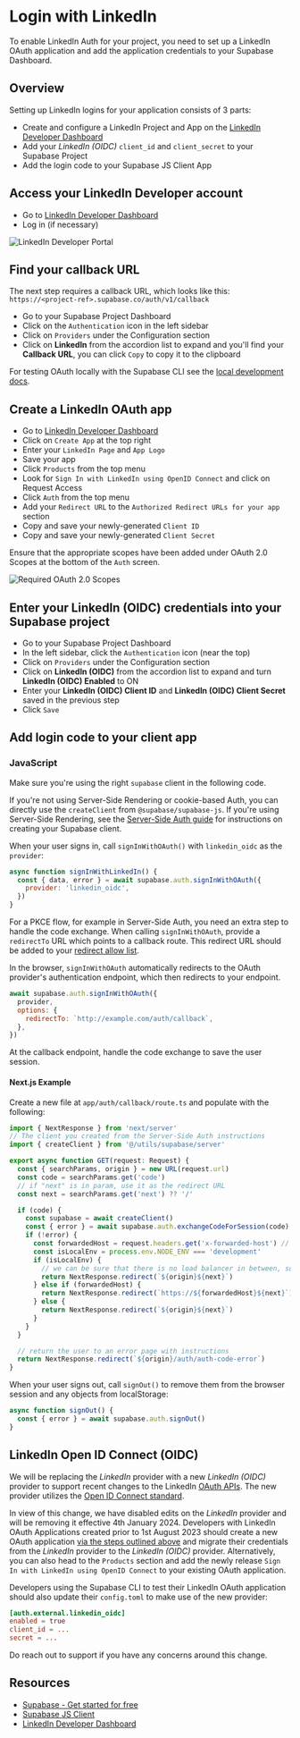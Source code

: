 # Login with LinkedIn

To enable LinkedIn Auth for your project, you need to set up a LinkedIn OAuth application and add the application credentials to your Supabase Dashboard.

## Overview

Setting up LinkedIn logins for your application consists of 3 parts:

- Create and configure a LinkedIn Project and App on the [LinkedIn Developer Dashboard](https://www.linkedin.com/developers/apps)
- Add your _LinkedIn (OIDC)_ `client_id` and `client_secret` to your Supabase Project
- Add the login code to your Supabase JS Client App

## Access your LinkedIn Developer account

- Go to [LinkedIn Developer Dashboard](https://www.linkedin.com/developers/apps)
- Log in (if necessary)

![LinkedIn Developer Portal](https://supabase.com/docs/img/guides/auth-linkedin/linkedin_developers_page.png)

## Find your callback URL

The next step requires a callback URL, which looks like this: `https://<project-ref>.supabase.co/auth/v1/callback`

- Go to your Supabase Project Dashboard
- Click on the `Authentication` icon in the left sidebar
- Click on `Providers` under the Configuration section
- Click on **LinkedIn** from the accordion list to expand and you'll find your **Callback URL**, you can click `Copy` to copy it to the clipboard

For testing OAuth locally with the Supabase CLI see the [local development docs](https://supabase.com/docs/guides/cli/local-development#use-auth-locally).

## Create a LinkedIn OAuth app

- Go to [LinkedIn Developer Dashboard](https://www.linkedin.com/developers/apps)
- Click on `Create App` at the top right
- Enter your `LinkedIn Page` and `App Logo`
- Save your app
- Click `Products` from the top menu
- Look for `Sign In with LinkedIn using OpenID Connect` and click on Request Access
- Click `Auth` from the top menu
- Add your `Redirect URL` to the `Authorized Redirect URLs for your app` section
- Copy and save your newly-generated `Client ID`
- Copy and save your newly-generated `Client Secret`

Ensure that the appropriate scopes have been added under OAuth 2.0 Scopes at the bottom of the `Auth` screen.

![Required OAuth 2.0 Scopes](https://supabase.com/docs/img/guides/auth-linkedin/oauth-scopes.png)

## Enter your LinkedIn (OIDC) credentials into your Supabase project

- Go to your Supabase Project Dashboard
- In the left sidebar, click the `Authentication` icon (near the top)
- Click on `Providers` under the Configuration section
- Click on **LinkedIn (OIDC)** from the accordion list to expand and turn **LinkedIn (OIDC) Enabled** to ON
- Enter your **LinkedIn (OIDC) Client ID** and **LinkedIn (OIDC) Client Secret** saved in the previous step
- Click `Save`

## Add login code to your client app

### JavaScript

Make sure you're using the right `supabase` client in the following code.

If you're not using Server-Side Rendering or cookie-based Auth, you can directly use the `createClient` from `@supabase/supabase-js`. If you're using Server-Side Rendering, see the [Server-Side Auth guide](https://supabase.com/docs/guides/auth/server-side/creating-a-client) for instructions on creating your Supabase client.

When your user signs in, call `signInWithOAuth()` with `linkedin_oidc` as the `provider`:

```javascript
async function signInWithLinkedIn() {
  const { data, error } = await supabase.auth.signInWithOAuth({
    provider: 'linkedin_oidc',
  })
}
```

For a PKCE flow, for example in Server-Side Auth, you need an extra step to handle the code exchange. When calling `signInWithOAuth`, provide a `redirectTo` URL which points to a callback route. This redirect URL should be added to your [redirect allow list](https://supabase.com/docs/guides/auth/redirect-urls).

In the browser, `signInWithOAuth` automatically redirects to the OAuth provider's authentication endpoint, which then redirects to your endpoint.

```javascript
await supabase.auth.signInWithOAuth({
  provider,
  options: {
    redirectTo: `http://example.com/auth/callback`,
  },
})
```

At the callback endpoint, handle the code exchange to save the user session.

#### Next.js Example

Create a new file at `app/auth/callback/route.ts` and populate with the following:

```javascript
import { NextResponse } from 'next/server'
// The client you created from the Server-Side Auth instructions
import { createClient } from '@/utils/supabase/server'

export async function GET(request: Request) {
  const { searchParams, origin } = new URL(request.url)
  const code = searchParams.get('code')
  // if "next" is in param, use it as the redirect URL
  const next = searchParams.get('next') ?? '/'

  if (code) {
    const supabase = await createClient()
    const { error } = await supabase.auth.exchangeCodeForSession(code)
    if (!error) {
      const forwardedHost = request.headers.get('x-forwarded-host') // original origin before load balancer
      const isLocalEnv = process.env.NODE_ENV === 'development'
      if (isLocalEnv) {
        // we can be sure that there is no load balancer in between, so no need to watch for X-Forwarded-Host
        return NextResponse.redirect(`${origin}${next}`)
      } else if (forwardedHost) {
        return NextResponse.redirect(`https://${forwardedHost}${next}`)
      } else {
        return NextResponse.redirect(`${origin}${next}`)
      }
    }
  }

  // return the user to an error page with instructions
  return NextResponse.redirect(`${origin}/auth/auth-code-error`)
}
```

When your user signs out, call `signOut()` to remove them from the browser session and any objects from localStorage:

```javascript
async function signOut() {
  const { error } = await supabase.auth.signOut()
}
```

## LinkedIn Open ID Connect (OIDC)

We will be replacing the _LinkedIn_ provider with a new _LinkedIn (OIDC)_ provider to support recent changes to the LinkedIn [OAuth APIs](https://learn.microsoft.com/en-us/linkedin/shared/authentication/authorization-code-flow?context=linkedin%2Fcontext&tabs=HTTPS1). The new provider utilizes the [Open ID Connect standard](https://learn.microsoft.com/en-us/linkedin/consumer/integrations/self-serve/sign-in-with-linkedin-v2#validating-id-tokens). 

In view of this change, we have disabled edits on the _LinkedIn_ provider and will be removing it effective 4th January 2024. Developers with LinkedIn OAuth Applications created prior to 1st August 2023 should create a new OAuth application [via the steps outlined above](#create-a-linkedin-oauth-app) and migrate their credentials from the _LinkedIn_ provider to the _LinkedIn (OIDC)_ provider. Alternatively, you can also head to the `Products` section and add the newly release `Sign In with LinkedIn using OpenID Connect` to your existing OAuth application.

Developers using the Supabase CLI to test their LinkedIn OAuth application should also update their `config.toml` to make use of the new provider:

```toml
[auth.external.linkedin_oidc]
enabled = true
client_id = ...
secret = ...
```

Do reach out to support if you have any concerns around this change.

## Resources

- [Supabase - Get started for free](https://supabase.com/)
- [Supabase JS Client](https://github.com/supabase/supabase-js)
- [LinkedIn Developer Dashboard](https://api.linkedin.com/apps)
